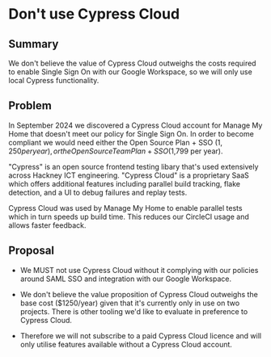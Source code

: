 # Don't use Cypress Cloud

## Summary

We don't believe the value of Cypress Cloud outweighs the costs required to enable Single Sign On with our Google Workspace, so we will only use local Cypress functionality.

## Problem

In September 2024 we discovered a Cypress Cloud account for Manage My Home that doesn't meet our policy for Single Sign On. In order to become compliant we would need either the Open Source Plan + SSO ($1,250 per year), or the Open Source Team Plan + SSO ($1,799 per year).

"Cypress" is an open source frontend testing libary that's used extensively across Hackney ICT engineering. "Cypress Cloud" is a proprietary SaaS which offers additional features including parallel build tracking, flake detection, and a UI to debug failures and replay tests.

Cypress Cloud was used by Manage My Home to enable parallel tests which in turn speeds up build time. This reduces our CircleCI usage and allows faster feedback.

## Proposal

- We MUST not use Cypress Cloud without it complying with our policies around SAML SSO and integration with our Google Workspace.

- We don't believe the value proposition of Cypress Cloud outweighs the base cost ($1250/year) given that it's currently only in use on two projects. There is other tooling we'd like to evaluate in preference to Cypress Cloud.

- Therefore we will not subscribe to a paid Cypress Cloud licence and will only utilise features available without a Cypress Cloud account.
